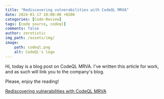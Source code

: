 ```yaml
---
title: "Rediscovering vulnerabilities with CodeQL MRVA"
date: 2024-01-17 10:00:00 +0200
categories: [Code-Review]
tags: [code source, codeql]
comments: false
author: zerotistic
img_path: /assets/img/
image:
    path: codeql.png
    alt: CodeQL's logo
---
```


Hi, today is a blog post on CodeQL MRVA. I've written this article for work, and as such will link you to the company's blog.

Please, enjoy the reading!

[ Rediscovering vulnerabilities with CodeQL MRVA](https://www.hackcyom.com/2024/01/rediscovering-vulnerabilities-with-codeql-mrva/)